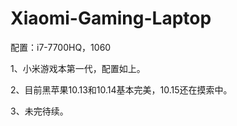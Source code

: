 # Xiaomi-Gaming-Laptop

配置：i7-7700HQ，1060

1、小米游戏本第一代，配置如上。

2、目前黑苹果10.13和10.14基本完美，10.15还在摸索中。

3、未完待续。
